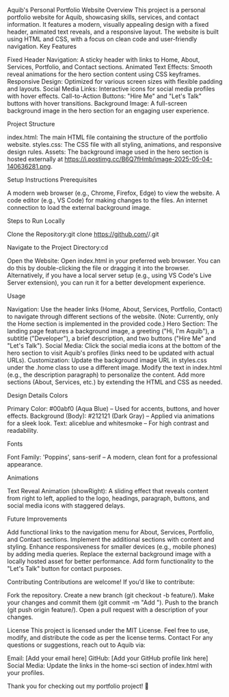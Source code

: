 Aquib's Personal Portfolio Website
Overview
This project is a personal portfolio website for Aquib, showcasing skills, services, and contact information. It features a modern, visually appealing design with a fixed header, animated text reveals, and a responsive layout. The website is built using HTML and CSS, with a focus on clean code and user-friendly navigation.
Key Features

Fixed Header Navigation: A sticky header with links to Home, About, Services, Portfolio, and Contact sections.
Animated Text Effects: Smooth reveal animations for the hero section content using CSS keyframes.
Responsive Design: Optimized for various screen sizes with flexible padding and layouts.
Social Media Links: Interactive icons for social media profiles with hover effects.
Call-to-Action Buttons: "Hire Me" and "Let's Talk" buttons with hover transitions.
Background Image: A full-screen background image in the hero section for an engaging user experience.

Project Structure

index.html: The main HTML file containing the structure of the portfolio website.
styles.css: The CSS file with all styling, animations, and responsive design rules.
Assets: The background image used in the hero section is hosted externally at https://i.postimg.cc/B6Q7fHmb/image-2025-05-04-140636281.png.

Setup Instructions
Prerequisites

A modern web browser (e.g., Chrome, Firefox, Edge) to view the website.
A code editor (e.g., VS Code) for making changes to the files.
An internet connection to load the external background image.

Steps to Run Locally

Clone the Repository:git clone https://github.com/<your-username>/<your-repo-name>.git


Navigate to the Project Directory:cd <your-repo-name>


Open the Website:
Open index.html in your preferred web browser. You can do this by double-clicking the file or dragging it into the browser.
Alternatively, if you have a local server setup (e.g., using VS Code's Live Server extension), you can run it for a better development experience.



Usage

Navigation: Use the header links (Home, About, Services, Portfolio, Contact) to navigate through different sections of the website. (Note: Currently, only the Home section is implemented in the provided code.)
Hero Section: The landing page features a background image, a greeting ("Hi, I'm Aquib"), a subtitle ("Developer"), a brief description, and two buttons ("Hire Me" and "Let's Talk").
Social Media: Click the social media icons at the bottom of the hero section to visit Aquib's profiles (links need to be updated with actual URLs).
Customization:
Update the background image URL in styles.css under the .home class to use a different image.
Modify the text in index.html (e.g., the description paragraph) to personalize the content.
Add more sections (About, Services, etc.) by extending the HTML and CSS as needed.



Design Details
Colors

Primary Color: #00abf0 (Aqua Blue) – Used for accents, buttons, and hover effects.
Background (Body): #212121 (Dark Gray) – Applied via animations for a sleek look.
Text: aliceblue and whitesmoke – For high contrast and readability.

Fonts

Font Family: 'Poppins', sans-serif – A modern, clean font for a professional appearance.

Animations

Text Reveal Animation (showRight): A sliding effect that reveals content from right to left, applied to the logo, headings, paragraph, buttons, and social media icons with staggered delays.

Future Improvements

Add functional links to the navigation menu for About, Services, Portfolio, and Contact sections.
Implement the additional sections with content and styling.
Enhance responsiveness for smaller devices (e.g., mobile phones) by adding media queries.
Replace the external background image with a locally hosted asset for better performance.
Add form functionality to the "Let's Talk" button for contact purposes.

Contributing
Contributions are welcome! If you’d like to contribute:

Fork the repository.
Create a new branch (git checkout -b feature/<your-feature>).
Make your changes and commit them (git commit -m "Add <your-feature>").
Push to the branch (git push origin feature/<your-feature>).
Open a pull request with a description of your changes.

License
This project is licensed under the MIT License. Feel free to use, modify, and distribute the code as per the license terms.
Contact
For any questions or suggestions, reach out to Aquib via:

Email: [Add your email here]
GitHub: [Add your GitHub profile link here]
Social Media: Update the links in the home-sci section of index.html with your profiles.


Thank you for checking out my portfolio project! 🌟
